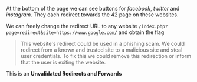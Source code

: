 At the bottom of the page we can see buttons for _facebook_, _twitter_ and _instagram_. They each redirect towards the 42 page on these websites.

We can freely change the redirect URL to any website `/index.php?page=redirect&site=https://www.google.com/` and obtain the flag

> This website's redirect could be used in a phishing scam. We could redirect from a known and trusted site to a malicious site and steal user credentials. To fix this we could remove this redirection or inform that the user is exiting the website.

This is an **Unvalidated Redirects and Forwards**
